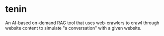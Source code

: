 # tenin
An AI-based on-demand RAG tool that uses web-crawlers to crawl through website content to simulate "a conversation" with a given website.
